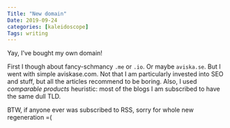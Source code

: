 ```yaml
---
Title: "New domain"
Date: 2019-09-24
categories: [kaleidoscope]
Tags: writing
---
```


Yay, I've bought my own domain! 

First I though about fancy-schmancy `.me` or `.io`. Or maybe `aviska.se`. But I went with simple aviskase.com. Not that I am particularly invested into SEO and stuff, but all the articles recommend to be boring. Also, I used _comparable products_ heuristic: most of the blogs I am subscribed to have the same dull TLD.

BTW, if anyone ever was subscribed to RSS, sorry for whole new regeneration =(



